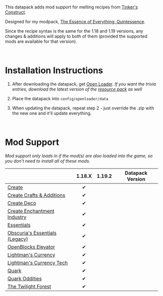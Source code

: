 This datapack adds mod support for melting recipes from [Tinker's Construct](https://www.curseforge.com/minecraft/mc-mods/tinkers-construct).

Designed for my modpack, [The Essence of Everything: Quintessence](https://www.curseforge.com/minecraft/modpacks/teoe-2).

Since the recipe syntax is the same for the 1.18 and 1.19 versions, any changes & additions will apply to both of them (provided the supported mods are available for that version).

<br />

# Installation Instructions

1) After downloading the datapack, get [Open Loader](https://www.curseforge.com/minecraft/mc-mods/open-loader). *If you want the trivia entries, download the latest version of the [resource pack](https://www.curseforge.com/minecraft/texture-packs/extra-data-models-trivia) as well*

2) Place the datapack into `config/openloader/data`

3) When updating the datapack, repeat step 2 - just override the .zip with the new one and it'll update everything.

<br />

# Mod Support

*Mod support only loads in if the mod(s) are also loaded into the game, so you don't need to install all of these mods.*

|																																																   |  1.18.X   |  1.19.2  | Datapack Version   |
|-----------------------------------------------------------------------------------------------------------------------------------------------------------------|:-----------:|:-----------:|:--------------------------:|
| [Create](https://www.curseforge.com/minecraft/mc-mods/create)																				|✔			 |				  |								  |
| [Create Crafts & Additions](https://www.curseforge.com/minecraft/mc-mods/createaddition) 									|✔			 |				  |								  |
| [Create Deco](https://www.curseforge.com/minecraft/mc-mods/create-deco)																|✔			 |				  |								  |
| [Create Enchantment Industry](https://www.curseforge.com/minecraft/mc-mods/create-enchantment-industry)	|✔			 |				  |								  |
| [Essentials](https://www.curseforge.com/minecraft/mc-mods/essentials)																		|✔			 |				  |								  |
| [Obscuria's Essentials (Legacy)](https://www.curseforge.com/minecraft/mc-mods/ob-core)										|✔			 |				  |								  |
| [OpenBlocks Elevator](https://www.curseforge.com/minecraft/mc-mods/openblocks-elevator)								|✔			 |				  |								  |
| [Lightman's Currency](https://www.curseforge.com/minecraft/mc-mods/lightmans-currency)									|✔			 |				  |								  |
| [Lightman's Currency Tech](https://www.curseforge.com/minecraft/mc-mods/lc-tech)												|✔			 |				  |								  |
| [Quark](https://www.curseforge.com/minecraft/mc-mods/quark)																					|✔			 |				  |								  |
| [Quark Oddities](https://www.curseforge.com/minecraft/mc-mods/quark-oddities)         											|✔			 |				  |								  |
| [The Twilight Forest](https://www.curseforge.com/minecraft/mc-mods/the-twilight-forest)         								|✔			 |				  |								  |
